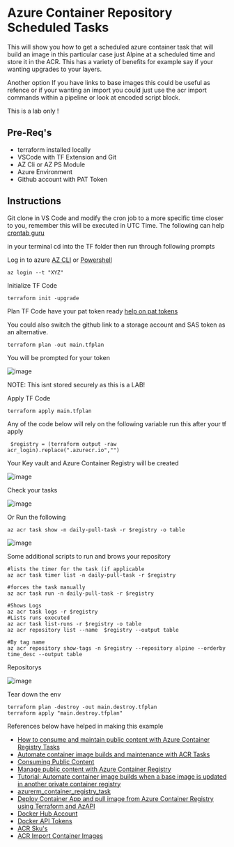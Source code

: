 # Azure Container Repository Scheduled Tasks

This will show you how to get a scheduled azure container  task that will build an image in this particular case just Alpine at a scheduled time and store it in the ACR. This has a variety of benefits for example say if your wanting upgrades to your layers. 

Another option If you have links to base images this could be useful as refence or if your wanting an import you could just use the acr import commands within a pipeline or look at encoded script block. 

This is a lab only !

## Pre-Req's

* terraform installed locally
* VSCode with TF Extension and Git
* AZ Cli or AZ PS Module 
* Azure Environment 
* Github account with PAT Token


## Instructions

Git clone in VS Code and modify the cron job to a more specific time closer to you, remember this will be executed in UTC Time. The following can help [crontab guru](https://crontab.guru/)

in your terminal cd into the TF folder then run through following prompts 

Log in to azure [AZ CLI](https://learn.microsoft.com/en-us/cli/azure/authenticate-azure-cli) or [Powershell](https://learn.microsoft.com/en-us/powershell/azure/authenticate-azureps?view=azps-10.1.0)

    az login --t "XYZ"

Initialize TF Code

    terraform init -upgrade

Plan TF Code have your pat token ready [help on pat tokens](https://docs.github.com/en/authentication/keeping-your-account-and-data-secure/managing-your-personal-access-tokens)

You could also switch the github link to a storage account and SAS token as an alternative. 

    terraform plan -out main.tfplan

You will be prompted for your token 

![image](https://github.com/knowlesy/ACR_Tasks/assets/20459678/d2ddeefe-27f5-4efa-b6b1-579f6ff07fd3)

NOTE: This isnt stored securely as this is a LAB!

Apply TF Code

    terraform apply main.tfplan

Any of the code below will rely on the following variable run this after your tf apply

     $registry = (terraform output -raw acr_login).replace(".azurecr.io","")

Your Key vault and Azure Container Registry will be created 

![image](https://github.com/knowlesy/ACR_Tasks/assets/20459678/90383577-af20-4ea2-8658-bca50223689e)

Check your tasks 

![image](https://github.com/knowlesy/ACR_Tasks/assets/20459678/563ce869-5cd3-467d-a362-5539a4dc6c67)

Or Run the following 

    az acr task show -n daily-pull-task -r $registry -o table

![image](https://github.com/knowlesy/ACR_Tasks/assets/20459678/4f15a6b0-8db4-43b3-bfcd-5ed6ac08f3af)

Some additional scripts to run and brows your repository

    #lists the timer for the task (if applicable
	az acr task timer list -n daily-pull-task -r $registry

    #forces the task manually	  
    az acr task run -n daily-pull-task -r $registry
  
    #Shows Logs 
    az acr task logs -r $registry
    #Lists runs executed 
    az acr task list-runs -r $registry -o table
    az acr repository list --name  $registry --output table
  
    #By tag name  
    az acr repository show-tags -n $registry --repository alpine --orderby time_desc --output table

Repositorys

![image](https://github.com/knowlesy/ACR_Tasks/assets/20459678/7dd05570-85e8-445a-a12b-529b96cade13)


Tear down the env 

    terraform plan -destroy -out main.destroy.tfplan
    terraform apply "main.destroy.tfplan"

References below have helped in making this example 
* [How to consume and maintain public content with Azure Container Registry Tasks](https://learn.microsoft.com/en-us/azure/container-registry/tasks-consume-public-content)
* [Automate container image builds and maintenance with ACR Tasks](https://learn.microsoft.com/en-us/azure/container-registry/container-registry-tasks-overview)
* [Consuming Public Content](https://opencontainers.org/posts/blog/2020-10-30-consuming-public-content/)
* [Manage public content with Azure Container Registry](https://learn.microsoft.com/en-us/azure/container-registry/buffer-gate-public-content?tabs=azure-cli)
* [Tutorial: Automate container image builds when a base image is updated in another private container registry](https://learn.microsoft.com/en-us/azure/container-registry/container-registry-tutorial-private-base-image-update)
* [azurerm_container_registry_task](https://registry.terraform.io/providers/hashicorp/azurerm/latest/docs/resources/container_registry_task)
* [Deploy Container App and pull image from Azure Container Registry using Terraform and AzAPI](https://thomasthornton.cloud/2022/12/15/deploy-container-app-and-pull-image-from-azure-container-registry-using-terraform-and-azapi/)
* [Docker Hub Account](https://docs.docker.com/docker-hub/download-rate-limit/#how-do-i-authenticate-pull-requests)
* [Docker API Tokens](https://docs.docker.com/docker-hub/access-tokens/)
* [ACR Sku's](https://learn.microsoft.com/en-us/azure/container-registry/container-registry-skus)
* [ACR Import Container Images](https://learn.microsoft.com/en-us/azure/container-registry/container-registry-import-images?tabs=azure-cli)
  
